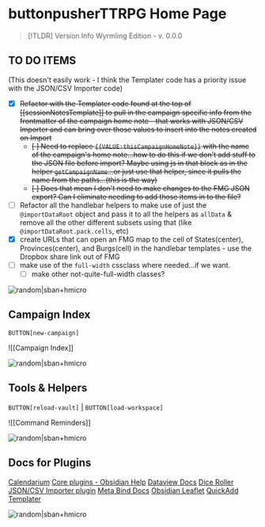 # buttonpusherTTRPG Home Page

> [!TLDR] Version Info
> Wyrmling Edition - v. 0.0.0


## TO DO ITEMS
(This doesn't easily work - I think the Templater code has a priority issue with the JSON/CSV Importer code)
- [x] ~~Refactor with the Templater code found at the top of [[sessionNotesTemplate]] to pull in the campaign specific info from the frontmatter of the campaign home note - that works with JSON/CSV Importer and can bring over those values to insert into the notes created on Import~~
	- ~~[ ] Need to replace `{{VALUE:thisCampaignHomeNote}}` with the name of the campaign's home note...how to do this if we don't add stuff to the JSON file before import? Maybe using js in that block as in the helper `getCampaignName`...or just use that helper, since it pulls the name from the paths...(this is the way)~~
	- ~~[ ] Does that mean I don't need to make changes to the FMG JSON export? Can I eliminate needing to add those items in to the file?~~
- [ ] Refactor all the handlebar helpers to make use of just the `@importDataRoot` object and pass it to all the helpers as `allData` & remove all the other different subsets using that (like `@importDataRoot.pack.cells`, etc)
- [x] create URLs that can open an FMG map to the cell of States(center), Provinces(center), and Burgs(cell) in the handlebar templates - use the Dropbox share link out of FMG
- [ ] make use of the `full-width` cssclass where needed...if we want. 
	- [ ] make other not-quite-full-width classes?

![random|sban+hmicro](https://source.unsplash.com/random?sand)

## Campaign Index

`BUTTON[new-campaign]`

![[Campaign Index]]

![random|sban+hmicro](https://source.unsplash.com/random?abstract,clouds)

## Tools & Helpers
`BUTTON[reload-vault]` | `BUTTON[load-workspace]`

![[Command Reminders]]

![random|sban+hmicro](https://source.unsplash.com/random?abstract,dirt)

## Docs for Plugins
[Calendarium](https://github.com/javalent/the-calendarium)
[Core plugins - Obsidian Help](https://help.obsidian.md/Plugins/Core+plugins)
[Dataview Docs](https://blacksmithgu.github.io/obsidian-dataview/)
[Dice Roller](https://github.com/javalent/dice-roller)
[JSON/CSV Importer plugin](https://github.com/farling42/obsidian-import-json)
[Meta Bind Docs](https://www.moritzjung.dev/obsidian-meta-bind-plugin-docs/)
[Obsidian Leaflet](https://github.com/javalent/obsidian-leaflet)
[QuickAdd](https://quickadd.obsidian.guide)
[Templater](https://silentvoid13.github.io/Templater/)

![random|sban+hmicro](https://source.unsplash.com/random?abstract,water)
